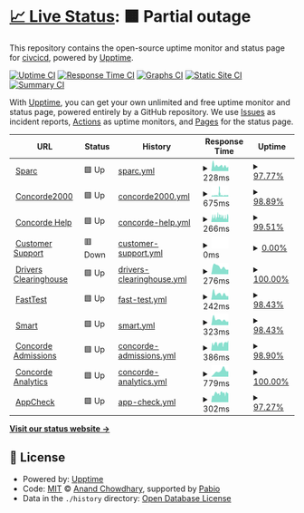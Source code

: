 # [📈 Live Status](https://civcicd.github.io/uptime-monitor-commercial): <!--live status--> **🟧 Partial outage**

This repository contains the open-source uptime monitor and status page for [civcicd](https://civcicd.github.io/uptime-monitor-commercial), powered by [Upptime](https://github.com/upptime/upptime).

[![Uptime CI](https://github.com/civcicd/uptime-monitor-commercial/workflows/Uptime%20CI/badge.svg)](https://github.com/civcicd/uptime-monitor-commercial/actions?query=workflow%3A%22Uptime+CI%22)
[![Response Time CI](https://github.com/civcicd/uptime-monitor-commercial/workflows/Response%20Time%20CI/badge.svg)](https://github.com/civcicd/uptime-monitor-commercial/actions?query=workflow%3A%22Response+Time+CI%22)
[![Graphs CI](https://github.com/civcicd/uptime-monitor-commercial/workflows/Graphs%20CI/badge.svg)](https://github.com/civcicd/uptime-monitor-commercial/actions?query=workflow%3A%22Graphs+CI%22)
[![Static Site CI](https://github.com/civcicd/uptime-monitor-commercial/workflows/Static%20Site%20CI/badge.svg)](https://github.com/civcicd/uptime-monitor-commercial/actions?query=workflow%3A%22Static+Site+CI%22)
[![Summary CI](https://github.com/civcicd/uptime-monitor-commercial/workflows/Summary%20CI/badge.svg)](https://github.com/civcicd/uptime-monitor-commercial/actions?query=workflow%3A%22Summary+CI%22)

With [Upptime](https://upptime.js.org), you can get your own unlimited and free uptime monitor and status page, powered entirely by a GitHub repository. We use [Issues](https://github.com/civcicd/uptime-monitor-commercial/issues) as incident reports, [Actions](https://github.com/civcicd/uptime-monitor-commercial/actions) as uptime monitors, and [Pages](https://civcicd.github.io/uptime-monitor-commercial) for the status page.

<!--start: status pages-->
<!-- This summary is generated by Upptime (https://github.com/upptime/upptime) -->
<!-- Do not edit this manually, your changes will be overwritten -->
<!-- prettier-ignore -->
| URL | Status | History | Response Time | Uptime |
| --- | ------ | ------- | ------------- | ------ |
| <img alt="" src="https://icons.duckduckgo.com/ip3/sparc.concorde2000.com.ico" height="13"> [Sparc](https://sparc.concorde2000.com) | 🟩 Up | [sparc.yml](https://github.com/civcicd/uptime-monitor-commercial/commits/HEAD/history/sparc.yml) | <details><summary><img alt="Response time graph" src="./graphs/sparc/response-time-week.png" height="20"> 228ms</summary><br><a href="https://uptime.concorde2000.com/history/sparc"><img alt="Response time 303" src="https://img.shields.io/endpoint?url=https%3A%2F%2Fraw.githubusercontent.com%2Fcivcicd%2Fuptime-monitor-commercial%2FHEAD%2Fapi%2Fsparc%2Fresponse-time.json"></a><br><a href="https://uptime.concorde2000.com/history/sparc"><img alt="24-hour response time 187" src="https://img.shields.io/endpoint?url=https%3A%2F%2Fraw.githubusercontent.com%2Fcivcicd%2Fuptime-monitor-commercial%2FHEAD%2Fapi%2Fsparc%2Fresponse-time-day.json"></a><br><a href="https://uptime.concorde2000.com/history/sparc"><img alt="7-day response time 228" src="https://img.shields.io/endpoint?url=https%3A%2F%2Fraw.githubusercontent.com%2Fcivcicd%2Fuptime-monitor-commercial%2FHEAD%2Fapi%2Fsparc%2Fresponse-time-week.json"></a><br><a href="https://uptime.concorde2000.com/history/sparc"><img alt="30-day response time 281" src="https://img.shields.io/endpoint?url=https%3A%2F%2Fraw.githubusercontent.com%2Fcivcicd%2Fuptime-monitor-commercial%2FHEAD%2Fapi%2Fsparc%2Fresponse-time-month.json"></a><br><a href="https://uptime.concorde2000.com/history/sparc"><img alt="1-year response time 303" src="https://img.shields.io/endpoint?url=https%3A%2F%2Fraw.githubusercontent.com%2Fcivcicd%2Fuptime-monitor-commercial%2FHEAD%2Fapi%2Fsparc%2Fresponse-time-year.json"></a></details> | <details><summary><a href="https://uptime.concorde2000.com/history/sparc">97.77%</a></summary><a href="https://uptime.concorde2000.com/history/sparc"><img alt="All-time uptime 99.20%" src="https://img.shields.io/endpoint?url=https%3A%2F%2Fraw.githubusercontent.com%2Fcivcicd%2Fuptime-monitor-commercial%2FHEAD%2Fapi%2Fsparc%2Fuptime.json"></a><br><a href="https://uptime.concorde2000.com/history/sparc"><img alt="24-hour uptime 100.00%" src="https://img.shields.io/endpoint?url=https%3A%2F%2Fraw.githubusercontent.com%2Fcivcicd%2Fuptime-monitor-commercial%2FHEAD%2Fapi%2Fsparc%2Fuptime-day.json"></a><br><a href="https://uptime.concorde2000.com/history/sparc"><img alt="7-day uptime 97.77%" src="https://img.shields.io/endpoint?url=https%3A%2F%2Fraw.githubusercontent.com%2Fcivcicd%2Fuptime-monitor-commercial%2FHEAD%2Fapi%2Fsparc%2Fuptime-week.json"></a><br><a href="https://uptime.concorde2000.com/history/sparc"><img alt="30-day uptime 99.36%" src="https://img.shields.io/endpoint?url=https%3A%2F%2Fraw.githubusercontent.com%2Fcivcicd%2Fuptime-monitor-commercial%2FHEAD%2Fapi%2Fsparc%2Fuptime-month.json"></a><br><a href="https://uptime.concorde2000.com/history/sparc"><img alt="1-year uptime 99.20%" src="https://img.shields.io/endpoint?url=https%3A%2F%2Fraw.githubusercontent.com%2Fcivcicd%2Fuptime-monitor-commercial%2FHEAD%2Fapi%2Fsparc%2Fuptime-year.json"></a></details>
| <img alt="" src="https://icons.duckduckgo.com/ip3/www.concorde2000.com.ico" height="13"> [Concorde2000](https://www.concorde2000.com) | 🟩 Up | [concorde2000.yml](https://github.com/civcicd/uptime-monitor-commercial/commits/HEAD/history/concorde2000.yml) | <details><summary><img alt="Response time graph" src="./graphs/concorde2000/response-time-week.png" height="20"> 675ms</summary><br><a href="https://uptime.concorde2000.com/history/concorde2000"><img alt="Response time 527" src="https://img.shields.io/endpoint?url=https%3A%2F%2Fraw.githubusercontent.com%2Fcivcicd%2Fuptime-monitor-commercial%2FHEAD%2Fapi%2Fconcorde2000%2Fresponse-time.json"></a><br><a href="https://uptime.concorde2000.com/history/concorde2000"><img alt="24-hour response time 523" src="https://img.shields.io/endpoint?url=https%3A%2F%2Fraw.githubusercontent.com%2Fcivcicd%2Fuptime-monitor-commercial%2FHEAD%2Fapi%2Fconcorde2000%2Fresponse-time-day.json"></a><br><a href="https://uptime.concorde2000.com/history/concorde2000"><img alt="7-day response time 675" src="https://img.shields.io/endpoint?url=https%3A%2F%2Fraw.githubusercontent.com%2Fcivcicd%2Fuptime-monitor-commercial%2FHEAD%2Fapi%2Fconcorde2000%2Fresponse-time-week.json"></a><br><a href="https://uptime.concorde2000.com/history/concorde2000"><img alt="30-day response time 537" src="https://img.shields.io/endpoint?url=https%3A%2F%2Fraw.githubusercontent.com%2Fcivcicd%2Fuptime-monitor-commercial%2FHEAD%2Fapi%2Fconcorde2000%2Fresponse-time-month.json"></a><br><a href="https://uptime.concorde2000.com/history/concorde2000"><img alt="1-year response time 527" src="https://img.shields.io/endpoint?url=https%3A%2F%2Fraw.githubusercontent.com%2Fcivcicd%2Fuptime-monitor-commercial%2FHEAD%2Fapi%2Fconcorde2000%2Fresponse-time-year.json"></a></details> | <details><summary><a href="https://uptime.concorde2000.com/history/concorde2000">98.89%</a></summary><a href="https://uptime.concorde2000.com/history/concorde2000"><img alt="All-time uptime 51.77%" src="https://img.shields.io/endpoint?url=https%3A%2F%2Fraw.githubusercontent.com%2Fcivcicd%2Fuptime-monitor-commercial%2FHEAD%2Fapi%2Fconcorde2000%2Fuptime.json"></a><br><a href="https://uptime.concorde2000.com/history/concorde2000"><img alt="24-hour uptime 100.00%" src="https://img.shields.io/endpoint?url=https%3A%2F%2Fraw.githubusercontent.com%2Fcivcicd%2Fuptime-monitor-commercial%2FHEAD%2Fapi%2Fconcorde2000%2Fuptime-day.json"></a><br><a href="https://uptime.concorde2000.com/history/concorde2000"><img alt="7-day uptime 98.89%" src="https://img.shields.io/endpoint?url=https%3A%2F%2Fraw.githubusercontent.com%2Fcivcicd%2Fuptime-monitor-commercial%2FHEAD%2Fapi%2Fconcorde2000%2Fuptime-week.json"></a><br><a href="https://uptime.concorde2000.com/history/concorde2000"><img alt="30-day uptime 99.74%" src="https://img.shields.io/endpoint?url=https%3A%2F%2Fraw.githubusercontent.com%2Fcivcicd%2Fuptime-monitor-commercial%2FHEAD%2Fapi%2Fconcorde2000%2Fuptime-month.json"></a><br><a href="https://uptime.concorde2000.com/history/concorde2000"><img alt="1-year uptime 51.77%" src="https://img.shields.io/endpoint?url=https%3A%2F%2Fraw.githubusercontent.com%2Fcivcicd%2Fuptime-monitor-commercial%2FHEAD%2Fapi%2Fconcorde2000%2Fuptime-year.json"></a></details>
| <img alt="" src="https://icons.duckduckgo.com/ip3/engage.concorde2000.com.ico" height="13"> [Concorde Help](https://engage.concorde2000.com) | 🟩 Up | [concorde-help.yml](https://github.com/civcicd/uptime-monitor-commercial/commits/HEAD/history/concorde-help.yml) | <details><summary><img alt="Response time graph" src="./graphs/concorde-help/response-time-week.png" height="20"> 266ms</summary><br><a href="https://uptime.concorde2000.com/history/concorde-help"><img alt="Response time 264" src="https://img.shields.io/endpoint?url=https%3A%2F%2Fraw.githubusercontent.com%2Fcivcicd%2Fuptime-monitor-commercial%2FHEAD%2Fapi%2Fconcorde-help%2Fresponse-time.json"></a><br><a href="https://uptime.concorde2000.com/history/concorde-help"><img alt="24-hour response time 277" src="https://img.shields.io/endpoint?url=https%3A%2F%2Fraw.githubusercontent.com%2Fcivcicd%2Fuptime-monitor-commercial%2FHEAD%2Fapi%2Fconcorde-help%2Fresponse-time-day.json"></a><br><a href="https://uptime.concorde2000.com/history/concorde-help"><img alt="7-day response time 266" src="https://img.shields.io/endpoint?url=https%3A%2F%2Fraw.githubusercontent.com%2Fcivcicd%2Fuptime-monitor-commercial%2FHEAD%2Fapi%2Fconcorde-help%2Fresponse-time-week.json"></a><br><a href="https://uptime.concorde2000.com/history/concorde-help"><img alt="30-day response time 266" src="https://img.shields.io/endpoint?url=https%3A%2F%2Fraw.githubusercontent.com%2Fcivcicd%2Fuptime-monitor-commercial%2FHEAD%2Fapi%2Fconcorde-help%2Fresponse-time-month.json"></a><br><a href="https://uptime.concorde2000.com/history/concorde-help"><img alt="1-year response time 264" src="https://img.shields.io/endpoint?url=https%3A%2F%2Fraw.githubusercontent.com%2Fcivcicd%2Fuptime-monitor-commercial%2FHEAD%2Fapi%2Fconcorde-help%2Fresponse-time-year.json"></a></details> | <details><summary><a href="https://uptime.concorde2000.com/history/concorde-help">99.51%</a></summary><a href="https://uptime.concorde2000.com/history/concorde-help"><img alt="All-time uptime 99.16%" src="https://img.shields.io/endpoint?url=https%3A%2F%2Fraw.githubusercontent.com%2Fcivcicd%2Fuptime-monitor-commercial%2FHEAD%2Fapi%2Fconcorde-help%2Fuptime.json"></a><br><a href="https://uptime.concorde2000.com/history/concorde-help"><img alt="24-hour uptime 99.25%" src="https://img.shields.io/endpoint?url=https%3A%2F%2Fraw.githubusercontent.com%2Fcivcicd%2Fuptime-monitor-commercial%2FHEAD%2Fapi%2Fconcorde-help%2Fuptime-day.json"></a><br><a href="https://uptime.concorde2000.com/history/concorde-help"><img alt="7-day uptime 99.51%" src="https://img.shields.io/endpoint?url=https%3A%2F%2Fraw.githubusercontent.com%2Fcivcicd%2Fuptime-monitor-commercial%2FHEAD%2Fapi%2Fconcorde-help%2Fuptime-week.json"></a><br><a href="https://uptime.concorde2000.com/history/concorde-help"><img alt="30-day uptime 99.30%" src="https://img.shields.io/endpoint?url=https%3A%2F%2Fraw.githubusercontent.com%2Fcivcicd%2Fuptime-monitor-commercial%2FHEAD%2Fapi%2Fconcorde-help%2Fuptime-month.json"></a><br><a href="https://uptime.concorde2000.com/history/concorde-help"><img alt="1-year uptime 99.16%" src="https://img.shields.io/endpoint?url=https%3A%2F%2Fraw.githubusercontent.com%2Fcivcicd%2Fuptime-monitor-commercial%2FHEAD%2Fapi%2Fconcorde-help%2Fuptime-year.json"></a></details>
| <img alt="" src="https://icons.duckduckgo.com/ip3/customercare.concorde2000.com.ico" height="13"> [Customer Support](https://customercare.concorde2000.com) | 🟥 Down | [customer-support.yml](https://github.com/civcicd/uptime-monitor-commercial/commits/HEAD/history/customer-support.yml) | <details><summary><img alt="Response time graph" src="./graphs/customer-support/response-time-week.png" height="20"> 0ms</summary><br><a href="https://uptime.concorde2000.com/history/customer-support"><img alt="Response time 409" src="https://img.shields.io/endpoint?url=https%3A%2F%2Fraw.githubusercontent.com%2Fcivcicd%2Fuptime-monitor-commercial%2FHEAD%2Fapi%2Fcustomer-support%2Fresponse-time.json"></a><br><a href="https://uptime.concorde2000.com/history/customer-support"><img alt="24-hour response time 0" src="https://img.shields.io/endpoint?url=https%3A%2F%2Fraw.githubusercontent.com%2Fcivcicd%2Fuptime-monitor-commercial%2FHEAD%2Fapi%2Fcustomer-support%2Fresponse-time-day.json"></a><br><a href="https://uptime.concorde2000.com/history/customer-support"><img alt="7-day response time 0" src="https://img.shields.io/endpoint?url=https%3A%2F%2Fraw.githubusercontent.com%2Fcivcicd%2Fuptime-monitor-commercial%2FHEAD%2Fapi%2Fcustomer-support%2Fresponse-time-week.json"></a><br><a href="https://uptime.concorde2000.com/history/customer-support"><img alt="30-day response time 688" src="https://img.shields.io/endpoint?url=https%3A%2F%2Fraw.githubusercontent.com%2Fcivcicd%2Fuptime-monitor-commercial%2FHEAD%2Fapi%2Fcustomer-support%2Fresponse-time-month.json"></a><br><a href="https://uptime.concorde2000.com/history/customer-support"><img alt="1-year response time 409" src="https://img.shields.io/endpoint?url=https%3A%2F%2Fraw.githubusercontent.com%2Fcivcicd%2Fuptime-monitor-commercial%2FHEAD%2Fapi%2Fcustomer-support%2Fresponse-time-year.json"></a></details> | <details><summary><a href="https://uptime.concorde2000.com/history/customer-support">0.00%</a></summary><a href="https://uptime.concorde2000.com/history/customer-support"><img alt="All-time uptime 0.00%" src="https://img.shields.io/endpoint?url=https%3A%2F%2Fraw.githubusercontent.com%2Fcivcicd%2Fuptime-monitor-commercial%2FHEAD%2Fapi%2Fcustomer-support%2Fuptime.json"></a><br><a href="https://uptime.concorde2000.com/history/customer-support"><img alt="24-hour uptime 0.00%" src="https://img.shields.io/endpoint?url=https%3A%2F%2Fraw.githubusercontent.com%2Fcivcicd%2Fuptime-monitor-commercial%2FHEAD%2Fapi%2Fcustomer-support%2Fuptime-day.json"></a><br><a href="https://uptime.concorde2000.com/history/customer-support"><img alt="7-day uptime 0.00%" src="https://img.shields.io/endpoint?url=https%3A%2F%2Fraw.githubusercontent.com%2Fcivcicd%2Fuptime-monitor-commercial%2FHEAD%2Fapi%2Fcustomer-support%2Fuptime-week.json"></a><br><a href="https://uptime.concorde2000.com/history/customer-support"><img alt="30-day uptime 0.00%" src="https://img.shields.io/endpoint?url=https%3A%2F%2Fraw.githubusercontent.com%2Fcivcicd%2Fuptime-monitor-commercial%2FHEAD%2Fapi%2Fcustomer-support%2Fuptime-month.json"></a><br><a href="https://uptime.concorde2000.com/history/customer-support"><img alt="1-year uptime 0.00%" src="https://img.shields.io/endpoint?url=https%3A%2F%2Fraw.githubusercontent.com%2Fcivcicd%2Fuptime-monitor-commercial%2FHEAD%2Fapi%2Fcustomer-support%2Fuptime-year.json"></a></details>
| <img alt="" src="https://icons.duckduckgo.com/ip3/www.driversclearinghouse.com.ico" height="13"> [Drivers Clearinghouse](https://www.driversclearinghouse.com) | 🟩 Up | [drivers-clearinghouse.yml](https://github.com/civcicd/uptime-monitor-commercial/commits/HEAD/history/drivers-clearinghouse.yml) | <details><summary><img alt="Response time graph" src="./graphs/drivers-clearinghouse/response-time-week.png" height="20"> 276ms</summary><br><a href="https://uptime.concorde2000.com/history/drivers-clearinghouse"><img alt="Response time 302" src="https://img.shields.io/endpoint?url=https%3A%2F%2Fraw.githubusercontent.com%2Fcivcicd%2Fuptime-monitor-commercial%2FHEAD%2Fapi%2Fdrivers-clearinghouse%2Fresponse-time.json"></a><br><a href="https://uptime.concorde2000.com/history/drivers-clearinghouse"><img alt="24-hour response time 175" src="https://img.shields.io/endpoint?url=https%3A%2F%2Fraw.githubusercontent.com%2Fcivcicd%2Fuptime-monitor-commercial%2FHEAD%2Fapi%2Fdrivers-clearinghouse%2Fresponse-time-day.json"></a><br><a href="https://uptime.concorde2000.com/history/drivers-clearinghouse"><img alt="7-day response time 276" src="https://img.shields.io/endpoint?url=https%3A%2F%2Fraw.githubusercontent.com%2Fcivcicd%2Fuptime-monitor-commercial%2FHEAD%2Fapi%2Fdrivers-clearinghouse%2Fresponse-time-week.json"></a><br><a href="https://uptime.concorde2000.com/history/drivers-clearinghouse"><img alt="30-day response time 269" src="https://img.shields.io/endpoint?url=https%3A%2F%2Fraw.githubusercontent.com%2Fcivcicd%2Fuptime-monitor-commercial%2FHEAD%2Fapi%2Fdrivers-clearinghouse%2Fresponse-time-month.json"></a><br><a href="https://uptime.concorde2000.com/history/drivers-clearinghouse"><img alt="1-year response time 302" src="https://img.shields.io/endpoint?url=https%3A%2F%2Fraw.githubusercontent.com%2Fcivcicd%2Fuptime-monitor-commercial%2FHEAD%2Fapi%2Fdrivers-clearinghouse%2Fresponse-time-year.json"></a></details> | <details><summary><a href="https://uptime.concorde2000.com/history/drivers-clearinghouse">100.00%</a></summary><a href="https://uptime.concorde2000.com/history/drivers-clearinghouse"><img alt="All-time uptime 99.98%" src="https://img.shields.io/endpoint?url=https%3A%2F%2Fraw.githubusercontent.com%2Fcivcicd%2Fuptime-monitor-commercial%2FHEAD%2Fapi%2Fdrivers-clearinghouse%2Fuptime.json"></a><br><a href="https://uptime.concorde2000.com/history/drivers-clearinghouse"><img alt="24-hour uptime 100.00%" src="https://img.shields.io/endpoint?url=https%3A%2F%2Fraw.githubusercontent.com%2Fcivcicd%2Fuptime-monitor-commercial%2FHEAD%2Fapi%2Fdrivers-clearinghouse%2Fuptime-day.json"></a><br><a href="https://uptime.concorde2000.com/history/drivers-clearinghouse"><img alt="7-day uptime 100.00%" src="https://img.shields.io/endpoint?url=https%3A%2F%2Fraw.githubusercontent.com%2Fcivcicd%2Fuptime-monitor-commercial%2FHEAD%2Fapi%2Fdrivers-clearinghouse%2Fuptime-week.json"></a><br><a href="https://uptime.concorde2000.com/history/drivers-clearinghouse"><img alt="30-day uptime 99.95%" src="https://img.shields.io/endpoint?url=https%3A%2F%2Fraw.githubusercontent.com%2Fcivcicd%2Fuptime-monitor-commercial%2FHEAD%2Fapi%2Fdrivers-clearinghouse%2Fuptime-month.json"></a><br><a href="https://uptime.concorde2000.com/history/drivers-clearinghouse"><img alt="1-year uptime 99.98%" src="https://img.shields.io/endpoint?url=https%3A%2F%2Fraw.githubusercontent.com%2Fcivcicd%2Fuptime-monitor-commercial%2FHEAD%2Fapi%2Fdrivers-clearinghouse%2Fuptime-year.json"></a></details>
| <img alt="" src="https://icons.duckduckgo.com/ip3/fasttest.concorde2000.com.ico" height="13"> [FastTest](https://fasttest.concorde2000.com/Login.aspx) | 🟩 Up | [fast-test.yml](https://github.com/civcicd/uptime-monitor-commercial/commits/HEAD/history/fast-test.yml) | <details><summary><img alt="Response time graph" src="./graphs/fast-test/response-time-week.png" height="20"> 242ms</summary><br><a href="https://uptime.concorde2000.com/history/fast-test"><img alt="Response time 300" src="https://img.shields.io/endpoint?url=https%3A%2F%2Fraw.githubusercontent.com%2Fcivcicd%2Fuptime-monitor-commercial%2FHEAD%2Fapi%2Ffast-test%2Fresponse-time.json"></a><br><a href="https://uptime.concorde2000.com/history/fast-test"><img alt="24-hour response time 149" src="https://img.shields.io/endpoint?url=https%3A%2F%2Fraw.githubusercontent.com%2Fcivcicd%2Fuptime-monitor-commercial%2FHEAD%2Fapi%2Ffast-test%2Fresponse-time-day.json"></a><br><a href="https://uptime.concorde2000.com/history/fast-test"><img alt="7-day response time 242" src="https://img.shields.io/endpoint?url=https%3A%2F%2Fraw.githubusercontent.com%2Fcivcicd%2Fuptime-monitor-commercial%2FHEAD%2Fapi%2Ffast-test%2Fresponse-time-week.json"></a><br><a href="https://uptime.concorde2000.com/history/fast-test"><img alt="30-day response time 278" src="https://img.shields.io/endpoint?url=https%3A%2F%2Fraw.githubusercontent.com%2Fcivcicd%2Fuptime-monitor-commercial%2FHEAD%2Fapi%2Ffast-test%2Fresponse-time-month.json"></a><br><a href="https://uptime.concorde2000.com/history/fast-test"><img alt="1-year response time 300" src="https://img.shields.io/endpoint?url=https%3A%2F%2Fraw.githubusercontent.com%2Fcivcicd%2Fuptime-monitor-commercial%2FHEAD%2Fapi%2Ffast-test%2Fresponse-time-year.json"></a></details> | <details><summary><a href="https://uptime.concorde2000.com/history/fast-test">98.43%</a></summary><a href="https://uptime.concorde2000.com/history/fast-test"><img alt="All-time uptime 99.27%" src="https://img.shields.io/endpoint?url=https%3A%2F%2Fraw.githubusercontent.com%2Fcivcicd%2Fuptime-monitor-commercial%2FHEAD%2Fapi%2Ffast-test%2Fuptime.json"></a><br><a href="https://uptime.concorde2000.com/history/fast-test"><img alt="24-hour uptime 100.00%" src="https://img.shields.io/endpoint?url=https%3A%2F%2Fraw.githubusercontent.com%2Fcivcicd%2Fuptime-monitor-commercial%2FHEAD%2Fapi%2Ffast-test%2Fuptime-day.json"></a><br><a href="https://uptime.concorde2000.com/history/fast-test"><img alt="7-day uptime 98.43%" src="https://img.shields.io/endpoint?url=https%3A%2F%2Fraw.githubusercontent.com%2Fcivcicd%2Fuptime-monitor-commercial%2FHEAD%2Fapi%2Ffast-test%2Fuptime-week.json"></a><br><a href="https://uptime.concorde2000.com/history/fast-test"><img alt="30-day uptime 99.51%" src="https://img.shields.io/endpoint?url=https%3A%2F%2Fraw.githubusercontent.com%2Fcivcicd%2Fuptime-monitor-commercial%2FHEAD%2Fapi%2Ffast-test%2Fuptime-month.json"></a><br><a href="https://uptime.concorde2000.com/history/fast-test"><img alt="1-year uptime 99.27%" src="https://img.shields.io/endpoint?url=https%3A%2F%2Fraw.githubusercontent.com%2Fcivcicd%2Fuptime-monitor-commercial%2FHEAD%2Fapi%2Ffast-test%2Fuptime-year.json"></a></details>
| <img alt="" src="https://icons.duckduckgo.com/ip3/smart.concorde2000.com.ico" height="13"> [Smart](https://smart.concorde2000.com) | 🟩 Up | [smart.yml](https://github.com/civcicd/uptime-monitor-commercial/commits/HEAD/history/smart.yml) | <details><summary><img alt="Response time graph" src="./graphs/smart/response-time-week.png" height="20"> 323ms</summary><br><a href="https://uptime.concorde2000.com/history/smart"><img alt="Response time 414" src="https://img.shields.io/endpoint?url=https%3A%2F%2Fraw.githubusercontent.com%2Fcivcicd%2Fuptime-monitor-commercial%2FHEAD%2Fapi%2Fsmart%2Fresponse-time.json"></a><br><a href="https://uptime.concorde2000.com/history/smart"><img alt="24-hour response time 214" src="https://img.shields.io/endpoint?url=https%3A%2F%2Fraw.githubusercontent.com%2Fcivcicd%2Fuptime-monitor-commercial%2FHEAD%2Fapi%2Fsmart%2Fresponse-time-day.json"></a><br><a href="https://uptime.concorde2000.com/history/smart"><img alt="7-day response time 323" src="https://img.shields.io/endpoint?url=https%3A%2F%2Fraw.githubusercontent.com%2Fcivcicd%2Fuptime-monitor-commercial%2FHEAD%2Fapi%2Fsmart%2Fresponse-time-week.json"></a><br><a href="https://uptime.concorde2000.com/history/smart"><img alt="30-day response time 390" src="https://img.shields.io/endpoint?url=https%3A%2F%2Fraw.githubusercontent.com%2Fcivcicd%2Fuptime-monitor-commercial%2FHEAD%2Fapi%2Fsmart%2Fresponse-time-month.json"></a><br><a href="https://uptime.concorde2000.com/history/smart"><img alt="1-year response time 414" src="https://img.shields.io/endpoint?url=https%3A%2F%2Fraw.githubusercontent.com%2Fcivcicd%2Fuptime-monitor-commercial%2FHEAD%2Fapi%2Fsmart%2Fresponse-time-year.json"></a></details> | <details><summary><a href="https://uptime.concorde2000.com/history/smart">98.43%</a></summary><a href="https://uptime.concorde2000.com/history/smart"><img alt="All-time uptime 99.27%" src="https://img.shields.io/endpoint?url=https%3A%2F%2Fraw.githubusercontent.com%2Fcivcicd%2Fuptime-monitor-commercial%2FHEAD%2Fapi%2Fsmart%2Fuptime.json"></a><br><a href="https://uptime.concorde2000.com/history/smart"><img alt="24-hour uptime 100.00%" src="https://img.shields.io/endpoint?url=https%3A%2F%2Fraw.githubusercontent.com%2Fcivcicd%2Fuptime-monitor-commercial%2FHEAD%2Fapi%2Fsmart%2Fuptime-day.json"></a><br><a href="https://uptime.concorde2000.com/history/smart"><img alt="7-day uptime 98.43%" src="https://img.shields.io/endpoint?url=https%3A%2F%2Fraw.githubusercontent.com%2Fcivcicd%2Fuptime-monitor-commercial%2FHEAD%2Fapi%2Fsmart%2Fuptime-week.json"></a><br><a href="https://uptime.concorde2000.com/history/smart"><img alt="30-day uptime 99.51%" src="https://img.shields.io/endpoint?url=https%3A%2F%2Fraw.githubusercontent.com%2Fcivcicd%2Fuptime-monitor-commercial%2FHEAD%2Fapi%2Fsmart%2Fuptime-month.json"></a><br><a href="https://uptime.concorde2000.com/history/smart"><img alt="1-year uptime 99.27%" src="https://img.shields.io/endpoint?url=https%3A%2F%2Fraw.githubusercontent.com%2Fcivcicd%2Fuptime-monitor-commercial%2FHEAD%2Fapi%2Fsmart%2Fuptime-year.json"></a></details>
| <img alt="" src="https://icons.duckduckgo.com/ip3/concordeadmissions.com.ico" height="13"> [Concorde Admissions](https://concordeadmissions.com) | 🟩 Up | [concorde-admissions.yml](https://github.com/civcicd/uptime-monitor-commercial/commits/HEAD/history/concorde-admissions.yml) | <details><summary><img alt="Response time graph" src="./graphs/concorde-admissions/response-time-week.png" height="20"> 386ms</summary><br><a href="https://uptime.concorde2000.com/history/concorde-admissions"><img alt="Response time 382" src="https://img.shields.io/endpoint?url=https%3A%2F%2Fraw.githubusercontent.com%2Fcivcicd%2Fuptime-monitor-commercial%2FHEAD%2Fapi%2Fconcorde-admissions%2Fresponse-time.json"></a><br><a href="https://uptime.concorde2000.com/history/concorde-admissions"><img alt="24-hour response time 533" src="https://img.shields.io/endpoint?url=https%3A%2F%2Fraw.githubusercontent.com%2Fcivcicd%2Fuptime-monitor-commercial%2FHEAD%2Fapi%2Fconcorde-admissions%2Fresponse-time-day.json"></a><br><a href="https://uptime.concorde2000.com/history/concorde-admissions"><img alt="7-day response time 386" src="https://img.shields.io/endpoint?url=https%3A%2F%2Fraw.githubusercontent.com%2Fcivcicd%2Fuptime-monitor-commercial%2FHEAD%2Fapi%2Fconcorde-admissions%2Fresponse-time-week.json"></a><br><a href="https://uptime.concorde2000.com/history/concorde-admissions"><img alt="30-day response time 385" src="https://img.shields.io/endpoint?url=https%3A%2F%2Fraw.githubusercontent.com%2Fcivcicd%2Fuptime-monitor-commercial%2FHEAD%2Fapi%2Fconcorde-admissions%2Fresponse-time-month.json"></a><br><a href="https://uptime.concorde2000.com/history/concorde-admissions"><img alt="1-year response time 382" src="https://img.shields.io/endpoint?url=https%3A%2F%2Fraw.githubusercontent.com%2Fcivcicd%2Fuptime-monitor-commercial%2FHEAD%2Fapi%2Fconcorde-admissions%2Fresponse-time-year.json"></a></details> | <details><summary><a href="https://uptime.concorde2000.com/history/concorde-admissions">98.90%</a></summary><a href="https://uptime.concorde2000.com/history/concorde-admissions"><img alt="All-time uptime 51.78%" src="https://img.shields.io/endpoint?url=https%3A%2F%2Fraw.githubusercontent.com%2Fcivcicd%2Fuptime-monitor-commercial%2FHEAD%2Fapi%2Fconcorde-admissions%2Fuptime.json"></a><br><a href="https://uptime.concorde2000.com/history/concorde-admissions"><img alt="24-hour uptime 100.00%" src="https://img.shields.io/endpoint?url=https%3A%2F%2Fraw.githubusercontent.com%2Fcivcicd%2Fuptime-monitor-commercial%2FHEAD%2Fapi%2Fconcorde-admissions%2Fuptime-day.json"></a><br><a href="https://uptime.concorde2000.com/history/concorde-admissions"><img alt="7-day uptime 98.90%" src="https://img.shields.io/endpoint?url=https%3A%2F%2Fraw.githubusercontent.com%2Fcivcicd%2Fuptime-monitor-commercial%2FHEAD%2Fapi%2Fconcorde-admissions%2Fuptime-week.json"></a><br><a href="https://uptime.concorde2000.com/history/concorde-admissions"><img alt="30-day uptime 99.75%" src="https://img.shields.io/endpoint?url=https%3A%2F%2Fraw.githubusercontent.com%2Fcivcicd%2Fuptime-monitor-commercial%2FHEAD%2Fapi%2Fconcorde-admissions%2Fuptime-month.json"></a><br><a href="https://uptime.concorde2000.com/history/concorde-admissions"><img alt="1-year uptime 51.78%" src="https://img.shields.io/endpoint?url=https%3A%2F%2Fraw.githubusercontent.com%2Fcivcicd%2Fuptime-monitor-commercial%2FHEAD%2Fapi%2Fconcorde-admissions%2Fuptime-year.json"></a></details>
| <img alt="" src="https://icons.duckduckgo.com/ip3/concordeanalytics.com.ico" height="13"> [Concorde Analytics](https://concordeanalytics.com) | 🟩 Up | [concorde-analytics.yml](https://github.com/civcicd/uptime-monitor-commercial/commits/HEAD/history/concorde-analytics.yml) | <details><summary><img alt="Response time graph" src="./graphs/concorde-analytics/response-time-week.png" height="20"> 779ms</summary><br><a href="https://uptime.concorde2000.com/history/concorde-analytics"><img alt="Response time 639" src="https://img.shields.io/endpoint?url=https%3A%2F%2Fraw.githubusercontent.com%2Fcivcicd%2Fuptime-monitor-commercial%2FHEAD%2Fapi%2Fconcorde-analytics%2Fresponse-time.json"></a><br><a href="https://uptime.concorde2000.com/history/concorde-analytics"><img alt="24-hour response time 728" src="https://img.shields.io/endpoint?url=https%3A%2F%2Fraw.githubusercontent.com%2Fcivcicd%2Fuptime-monitor-commercial%2FHEAD%2Fapi%2Fconcorde-analytics%2Fresponse-time-day.json"></a><br><a href="https://uptime.concorde2000.com/history/concorde-analytics"><img alt="7-day response time 779" src="https://img.shields.io/endpoint?url=https%3A%2F%2Fraw.githubusercontent.com%2Fcivcicd%2Fuptime-monitor-commercial%2FHEAD%2Fapi%2Fconcorde-analytics%2Fresponse-time-week.json"></a><br><a href="https://uptime.concorde2000.com/history/concorde-analytics"><img alt="30-day response time 672" src="https://img.shields.io/endpoint?url=https%3A%2F%2Fraw.githubusercontent.com%2Fcivcicd%2Fuptime-monitor-commercial%2FHEAD%2Fapi%2Fconcorde-analytics%2Fresponse-time-month.json"></a><br><a href="https://uptime.concorde2000.com/history/concorde-analytics"><img alt="1-year response time 639" src="https://img.shields.io/endpoint?url=https%3A%2F%2Fraw.githubusercontent.com%2Fcivcicd%2Fuptime-monitor-commercial%2FHEAD%2Fapi%2Fconcorde-analytics%2Fresponse-time-year.json"></a></details> | <details><summary><a href="https://uptime.concorde2000.com/history/concorde-analytics">100.00%</a></summary><a href="https://uptime.concorde2000.com/history/concorde-analytics"><img alt="All-time uptime 100.00%" src="https://img.shields.io/endpoint?url=https%3A%2F%2Fraw.githubusercontent.com%2Fcivcicd%2Fuptime-monitor-commercial%2FHEAD%2Fapi%2Fconcorde-analytics%2Fuptime.json"></a><br><a href="https://uptime.concorde2000.com/history/concorde-analytics"><img alt="24-hour uptime 100.00%" src="https://img.shields.io/endpoint?url=https%3A%2F%2Fraw.githubusercontent.com%2Fcivcicd%2Fuptime-monitor-commercial%2FHEAD%2Fapi%2Fconcorde-analytics%2Fuptime-day.json"></a><br><a href="https://uptime.concorde2000.com/history/concorde-analytics"><img alt="7-day uptime 100.00%" src="https://img.shields.io/endpoint?url=https%3A%2F%2Fraw.githubusercontent.com%2Fcivcicd%2Fuptime-monitor-commercial%2FHEAD%2Fapi%2Fconcorde-analytics%2Fuptime-week.json"></a><br><a href="https://uptime.concorde2000.com/history/concorde-analytics"><img alt="30-day uptime 100.00%" src="https://img.shields.io/endpoint?url=https%3A%2F%2Fraw.githubusercontent.com%2Fcivcicd%2Fuptime-monitor-commercial%2FHEAD%2Fapi%2Fconcorde-analytics%2Fuptime-month.json"></a><br><a href="https://uptime.concorde2000.com/history/concorde-analytics"><img alt="1-year uptime 100.00%" src="https://img.shields.io/endpoint?url=https%3A%2F%2Fraw.githubusercontent.com%2Fcivcicd%2Fuptime-monitor-commercial%2FHEAD%2Fapi%2Fconcorde-analytics%2Fuptime-year.json"></a></details>
| <img alt="" src="https://icons.duckduckgo.com/ip3/www09.8f7.com.ico" height="13"> [AppCheck](https://www09.8f7.com) | 🟩 Up | [app-check.yml](https://github.com/civcicd/uptime-monitor-commercial/commits/HEAD/history/app-check.yml) | <details><summary><img alt="Response time graph" src="./graphs/app-check/response-time-week.png" height="20"> 302ms</summary><br><a href="https://uptime.concorde2000.com/history/app-check"><img alt="Response time 1007" src="https://img.shields.io/endpoint?url=https%3A%2F%2Fraw.githubusercontent.com%2Fcivcicd%2Fuptime-monitor-commercial%2FHEAD%2Fapi%2Fapp-check%2Fresponse-time.json"></a><br><a href="https://uptime.concorde2000.com/history/app-check"><img alt="24-hour response time 275" src="https://img.shields.io/endpoint?url=https%3A%2F%2Fraw.githubusercontent.com%2Fcivcicd%2Fuptime-monitor-commercial%2FHEAD%2Fapi%2Fapp-check%2Fresponse-time-day.json"></a><br><a href="https://uptime.concorde2000.com/history/app-check"><img alt="7-day response time 302" src="https://img.shields.io/endpoint?url=https%3A%2F%2Fraw.githubusercontent.com%2Fcivcicd%2Fuptime-monitor-commercial%2FHEAD%2Fapi%2Fapp-check%2Fresponse-time-week.json"></a><br><a href="https://uptime.concorde2000.com/history/app-check"><img alt="30-day response time 1127" src="https://img.shields.io/endpoint?url=https%3A%2F%2Fraw.githubusercontent.com%2Fcivcicd%2Fuptime-monitor-commercial%2FHEAD%2Fapi%2Fapp-check%2Fresponse-time-month.json"></a><br><a href="https://uptime.concorde2000.com/history/app-check"><img alt="1-year response time 1007" src="https://img.shields.io/endpoint?url=https%3A%2F%2Fraw.githubusercontent.com%2Fcivcicd%2Fuptime-monitor-commercial%2FHEAD%2Fapi%2Fapp-check%2Fresponse-time-year.json"></a></details> | <details><summary><a href="https://uptime.concorde2000.com/history/app-check">97.27%</a></summary><a href="https://uptime.concorde2000.com/history/app-check"><img alt="All-time uptime 97.05%" src="https://img.shields.io/endpoint?url=https%3A%2F%2Fraw.githubusercontent.com%2Fcivcicd%2Fuptime-monitor-commercial%2FHEAD%2Fapi%2Fapp-check%2Fuptime.json"></a><br><a href="https://uptime.concorde2000.com/history/app-check"><img alt="24-hour uptime 97.42%" src="https://img.shields.io/endpoint?url=https%3A%2F%2Fraw.githubusercontent.com%2Fcivcicd%2Fuptime-monitor-commercial%2FHEAD%2Fapi%2Fapp-check%2Fuptime-day.json"></a><br><a href="https://uptime.concorde2000.com/history/app-check"><img alt="7-day uptime 97.27%" src="https://img.shields.io/endpoint?url=https%3A%2F%2Fraw.githubusercontent.com%2Fcivcicd%2Fuptime-monitor-commercial%2FHEAD%2Fapi%2Fapp-check%2Fuptime-week.json"></a><br><a href="https://uptime.concorde2000.com/history/app-check"><img alt="30-day uptime 97.03%" src="https://img.shields.io/endpoint?url=https%3A%2F%2Fraw.githubusercontent.com%2Fcivcicd%2Fuptime-monitor-commercial%2FHEAD%2Fapi%2Fapp-check%2Fuptime-month.json"></a><br><a href="https://uptime.concorde2000.com/history/app-check"><img alt="1-year uptime 97.05%" src="https://img.shields.io/endpoint?url=https%3A%2F%2Fraw.githubusercontent.com%2Fcivcicd%2Fuptime-monitor-commercial%2FHEAD%2Fapi%2Fapp-check%2Fuptime-year.json"></a></details>

<!--end: status pages-->

[**Visit our status website →**](https://civcicd.github.io/uptime-monitor-commercial)

## 📄 License

- Powered by: [Upptime](https://github.com/upptime/upptime)
- Code: [MIT](./LICENSE) © [Anand Chowdhary](https://anandchowdhary.com), supported by [Pabio](https://pabio.com)
- Data in the `./history` directory: [Open Database License](https://opendatacommons.org/licenses/odbl/1-0/)

